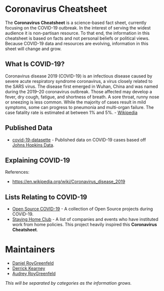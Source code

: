 # Coronavirus Cheatsheet

The **Coronavirus Cheatsheet** is a science-based fact sheet, currently focusing on the COVID-19 outbreak. In the interest of serving the widest audience it is non-partisan resource. To that end, the information in this cheatsheet is based on facts and not personal beliefs or political views. Because COVID-19 data and resources are evolving, information in this sheet will change and grow.

## What Is COVID-19?

Coronavirus disease 2019 (COVID-19) is an infectious disease caused by severe acute respiratory syndrome coronavirus, a virus closely related to the SARS virus. The disease first emerged in Wuhan, China and was named during the 2019–20 coronavirus outbreak. Those affected may develop a fever, dry cough, fatigue, and shortness of breath. A sore throat, runny nose or sneezing is less common.  While the majority of cases result in mild symptoms, some can progress to pneumonia and multi-organ failure. The case fatality rate is estimated at between 1% and 5%. - [Wikipedia](https://en.wikipedia.org/wiki/Coronavirus_disease_2019)

## Published Data

- [covid-19-datasette](https://covid-19.datasettes.com/covid/daily_reports) - Published data on COVID-19 cases based off [Johns Hopkins Data](https://github.com/CSSEGISandData/COVID-19).

## Explaining COVID-19

References:

- https://en.wikipedia.org/wiki/Coronavirus_disease_2019

## Lists Relating to COVID-19

- [Open Source COVID-19](https://weileizeng.github.io/Open-Source-COVID-19/) - A collection of Open Source projects during COVID-19.
- [Staying Home Club](https://stayinghome.club/) - A list of companies and events who have instituted work from home policies. This project heavily inspired this **Coronavirus Cheatsheet**.

# Maintainers

- [Daniel RoyGreenfeld](https://github.com/pydanny)
- [Derrick Kearney](https://github.com/diek)
- [Audrey RoyGreenfeld](https://github.com/audreyr)

_This will be separated by categories as the information grows._
